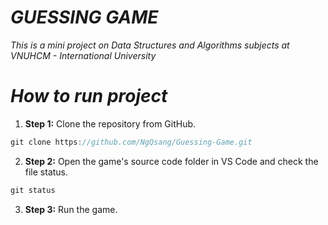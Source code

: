 # **_GUESSING GAME_**
_This is a mini project on Data Structures and Algorithms subjects at VNUHCM - International University_

# **_How to run project_**

1. **Step 1:** Clone the repository from GitHub.
```c
git clone https://github.com/NgQsang/Guessing-Game.git
```
2. **Step 2:** Open the game's source code folder in VS Code and check the file status.
```c
git status
```
3. **Step 3:** Run the game.
